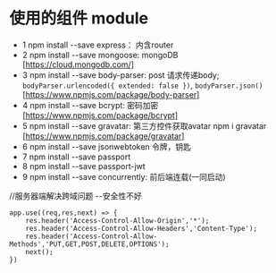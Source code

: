 # 使用的组件 module

- 1 npm install --save express： 内含router
- 2 npm install --save mongoose: mongoDB  [https://cloud.mongodb.com/]
- 3 npm install --save body-parser: post 请求传递body; `bodyParser.urlencoded({ extended: false })`, `bodyParser.json()`  [https://www.npmjs.com/package/body-parser]
- 4 npm install --save bcrypt: 密码加密  [https://www.npmjs.com/package/bcrypt]
- 5 npm install --save gravatar: 第三方控件获取avatar   npm i gravatar   [https://www.npmjs.com/package/gravatar]
- 6 npm install --save jsonwebtoken  令牌，钥匙
- 7 npm install --save passport 
- 8 npm install --save passport-jwt 
- 9 npm install --save concurrently: 前后端连载(一同启动)



//服务器端解决跨域问题  --安全性不好
```
app.use((req,res,next) => {
    res.header('Access-Control-Allow-Origin','*');
    res.header('Access-Control-Allow-Headers','Content-Type');
    res.header('Access-Control-Allow-Methods','PUT,GET,POST,DELETE,OPTIONS');
    next();
}) 

